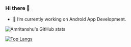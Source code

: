### Hi there 👋

<!--
**Amritanshu786/Amritanshu786** is a ✨ _special_ ✨ repository because its `README.md` (this file) appears on your GitHub profile.

Here are some ideas to get you started:

- 🔭 I’m currently working on ...
- 🌱 I’m currently learning ...
- 👯 I’m looking to collaborate on ...
- 🤔 I’m looking for help with ...
- 💬 Ask me about ...
- 📫 How to reach me: ...
- 😄 Pronouns: ...
- ⚡ Fun fact: ...
-->
- 🔭 I’m currently working on Android App Development.

![Amritanshu's GitHub stats](https://github-readme-stats.vercel.app/api?username=amritanshu786&show_icons=true&theme=radical)

[![Top Langs](https://github-readme-stats.vercel.app/api/top-langs/?username=amritanshu786&langs_count=5)](https://github.com/anuraghazra/github-readme-stats)

